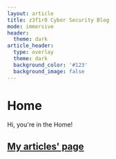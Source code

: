 ```yaml
---
layout: article
title: z3f1r0 Cyber Security Blog
mode: immersive
header:
  theme: dark
article_header:
  type: overlay
  theme: dark
  background_color: '#123'
  background_image: false
---
```


# Home

Hi, you're in the Home!

## [My articles' page](https://z3f1r0.github.io)
